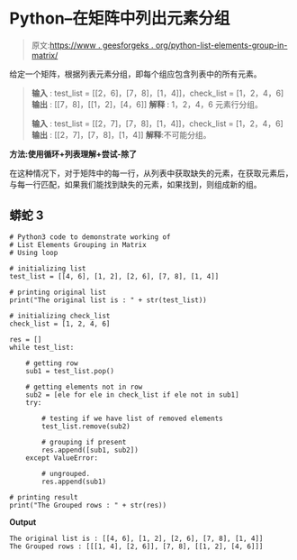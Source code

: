 # Python–在矩阵中列出元素分组

> 原文:[https://www . geesforgeks . org/python-list-elements-group-in-matrix/](https://www.geeksforgeeks.org/python-list-elements-grouping-in-matrix/)

给定一个矩阵，根据列表元素分组，即每个组应包含列表中的所有元素。

> **输入** : test_list = [[2，6]，[7，8]，[1，4]]，check_list = [1，2，4，6]
> **输出** : [[7，8]，[[1，2]，[4，6]]
> **解释** : 1，2，4，6 元素行分组。
> 
> **输入** : test_list = [[2，7]，[7，8]，[1，4]]，check_list = [1，2，4，6]
> **输出** : [[2，7]，[7，8]，[1，4]]
> **解释**:不可能分组。

**方法:使用循环+列表理解+尝试-除了**

在这种情况下，对于矩阵中的每一行，从列表中获取缺失的元素，在获取元素后，与每一行匹配，如果我们能找到缺失的元素，如果找到，则组成新的组。

## 蟒蛇 3

```
# Python3 code to demonstrate working of 
# List Elements Grouping in Matrix
# Using loop 

# initializing list
test_list = [[4, 6], [1, 2], [2, 6], [7, 8], [1, 4]]

# printing original list
print("The original list is : " + str(test_list))

# initializing check_list
check_list = [1, 2, 4, 6]

res = []
while test_list:

    # getting row
    sub1 = test_list.pop()

    # getting elements not in row
    sub2 = [ele for ele in check_list if ele not in sub1]
    try:

        # testing if we have list of removed elements
        test_list.remove(sub2)

        # grouping if present
        res.append([sub1, sub2])
    except ValueError:

        # ungrouped. 
        res.append(sub1)

# printing result 
print("The Grouped rows : " + str(res))
```

**Output**

```
The original list is : [[4, 6], [1, 2], [2, 6], [7, 8], [1, 4]]
The Grouped rows : [[[1, 4], [2, 6]], [7, 8], [[1, 2], [4, 6]]]

```